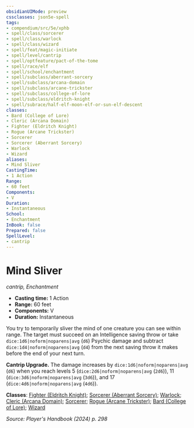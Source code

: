 ```yaml
---
obsidianUIMode: preview
cssclasses: json5e-spell
tags:
- compendium/src/5e/xphb
- spell/class/sorcerer
- spell/class/warlock
- spell/class/wizard
- spell/feat/magic-initiate
- spell/level/cantrip
- spell/optfeature/pact-of-the-tome
- spell/race/elf
- spell/school/enchantment
- spell/subclass/aberrant-sorcery
- spell/subclass/arcana-domain
- spell/subclass/arcane-trickster
- spell/subclass/college-of-lore
- spell/subclass/eldritch-knight
- spell/subrace/half-elf-moon-elf-or-sun-elf-descent
classes:
- Bard (College of Lore)
- Cleric (Arcana Domain)
- Fighter (Eldritch Knight)
- Rogue (Arcane Trickster)
- Sorcerer
- Sorcerer (Aberrant Sorcery)
- Warlock
- Wizard
aliases:
- Mind Sliver
CastingTime: 
- 1 Action
Range:
- 60 feet
Components:
- V
Duration:
- Instantaneous
School:
- Enchantment
InBook: false
Prepared: false
SpellLevel:
- cantrip
---
```

# Mind Sliver
*cantrip, Enchantment*  


- **Casting time:** 1 Action
- **Range:** 60 feet
- **Components:** V
- **Duration:** Instantaneous

You try to temporarily sliver the mind of one creature you can see within range. The target must succeed on an Intelligence saving throw or take `dice:1d6|noform|noparens|avg` (`d6`) Psychic damage and subtract `dice:1d4|noform|noparens|avg` (`d4`) from the next saving throw it makes before the end of your next turn.

**Cantrip Upgrade.** The damage increases by `dice:1d6|noform|noparens|avg` (`d6`) when you reach levels 5 (`dice:2d6|noform|noparens|avg` (`2d6`)), 11 (`dice:3d6|noform|noparens|avg` (`3d6`)), and 17 (`dice:4d6|noform|noparens|avg` (`4d6`)).

**Classes**: [Fighter (Eldritch Knight)](/3-Mechanics/CLI/lists/list-spells-classes-eldritch-knight-xphb.md "subclass=XPHB;class=XPHB"); [Sorcerer (Aberrant Sorcery)](/3-Mechanics/CLI/lists/list-spells-classes-aberrant-sorcery-xphb.md "subclass=XPHB;class=XPHB"); [Warlock](/3-Mechanics/CLI/lists/list-spells-classes-warlock.md); [Cleric (Arcana Domain)](/3-Mechanics/CLI/lists/list-spells-classes-arcana-domain-scag.md "subclass=SCAG;class=XPHB"); [Sorcerer](/3-Mechanics/CLI/lists/list-spells-classes-sorcerer.md); [Rogue (Arcane Trickster)](/3-Mechanics/CLI/lists/list-spells-classes-arcane-trickster-xphb.md "subclass=XPHB;class=XPHB"); [Bard (College of Lore)](/3-Mechanics/CLI/lists/list-spells-classes-college-of-lore-xphb.md "subclass=XPHB;class=XPHB"); [Wizard](/3-Mechanics/CLI/lists/list-spells-classes-wizard.md)

*Source: Player's Handbook (2024) p. 298*